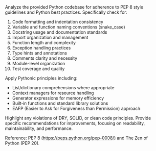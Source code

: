 Analyze the provided Python codebase for adherence to PEP 8 style guidelines and Python best practices. Specifically check for:

1. Code formatting and indentation consistency
2. Variable and function naming conventions (snake_case)
3. Docstring usage and documentation standards
4. Import organization and management
5. Function length and complexity
6. Exception handling practices
7. Type hints and annotations
8. Comments clarity and necessity
9. Module-level organization
10. Test coverage and quality

Apply Pythonic principles including:
- List/dictionary comprehensions where appropriate
- Context managers for resource handling
- Generator expressions for memory efficiency
- Built-in functions and standard library solutions
- EAFP (Easier to Ask for Forgiveness than Permission) approach

Highlight any violations of DRY, SOLID, or clean code principles. Provide specific recommendations for improvements, focusing on readability, maintainability, and performance.

Reference: PEP 8 (https://peps.python.org/pep-0008/) and The Zen of Python (PEP 20).